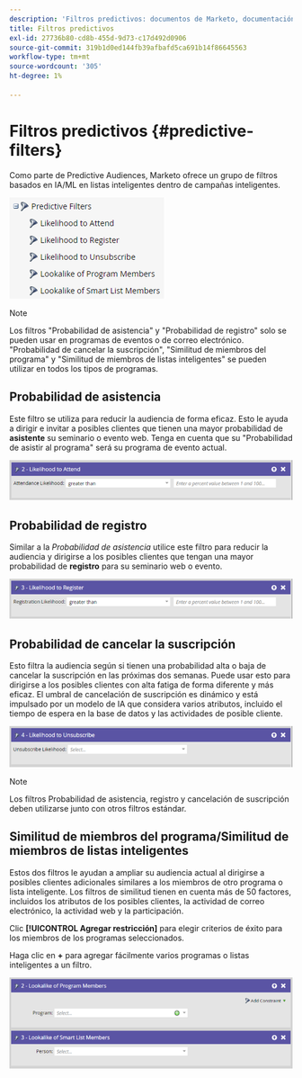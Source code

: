 ```yaml
---
description: 'Filtros predictivos: documentos de Marketo, documentación del producto'
title: Filtros predictivos
exl-id: 27736b80-cd8b-455d-9d73-c17d492d0906
source-git-commit: 319b1d0ed144fb39afbafd5ca691b14f86645563
workflow-type: tm+mt
source-wordcount: '305'
ht-degree: 1%

---
```


# Filtros predictivos {#predictive-filters}

Como parte de Predictive Audiences, Marketo ofrece un grupo de filtros basados en IA/ML en listas inteligentes dentro de campañas inteligentes.

![Imagen uno](assets/predictive-filters-1.png)

>[!NOTE]
>
>Los filtros &quot;Probabilidad de asistencia&quot; y &quot;Probabilidad de registro&quot; solo se pueden usar en programas de eventos o de correo electrónico. &quot;Probabilidad de cancelar la suscripción&quot;, &quot;Similitud de miembros del programa&quot; y &quot;Similitud de miembros de listas inteligentes&quot; se pueden utilizar en todos los tipos de programas.

## Probabilidad de asistencia

Este filtro se utiliza para reducir la audiencia de forma eficaz. Esto le ayuda a dirigir e invitar a posibles clientes que tienen una mayor probabilidad de **asistente** su seminario o evento web. Tenga en cuenta que su &quot;Probabilidad de asistir al programa&quot; será su programa de evento actual.

![Imagen dos](assets/predictive-filters-2.png)

## Probabilidad de registro

Similar a la _Probabilidad de asistencia_ utilice este filtro para reducir la audiencia y dirigirse a los posibles clientes que tengan una mayor probabilidad de **registro** para su seminario web o evento.

![Imagen tres](assets/predictive-filters-3.png)

## Probabilidad de cancelar la suscripción

Esto filtra la audiencia según si tienen una probabilidad alta o baja de cancelar la suscripción en las próximas dos semanas. Puede usar esto para dirigirse a los posibles clientes con alta fatiga de forma diferente y más eficaz. El umbral de cancelación de suscripción es dinámico y está impulsado por un modelo de IA que considera varios atributos, incluido el tiempo de espera en la base de datos y las actividades de posible cliente.

![Imagen cuatro](assets/predictive-filters-4.png)

>[!NOTE]
>
>Los filtros Probabilidad de asistencia, registro y cancelación de suscripción deben utilizarse junto con otros filtros estándar.

## Similitud de miembros del programa/Similitud de miembros de listas inteligentes

Estos dos filtros le ayudan a ampliar su audiencia actual al dirigirse a posibles clientes adicionales similares a los miembros de otro programa o lista inteligente. Los filtros de similitud tienen en cuenta más de 50 factores, incluidos los atributos de los posibles clientes, la actividad de correo electrónico, la actividad web y la participación.

Clic **[!UICONTROL Agregar restricción]** para elegir criterios de éxito para los miembros de los programas seleccionados.

Haga clic en **+** para agregar fácilmente varios programas o listas inteligentes a un filtro.

![Imagen cinco](assets/predictive-filters-5.png)
